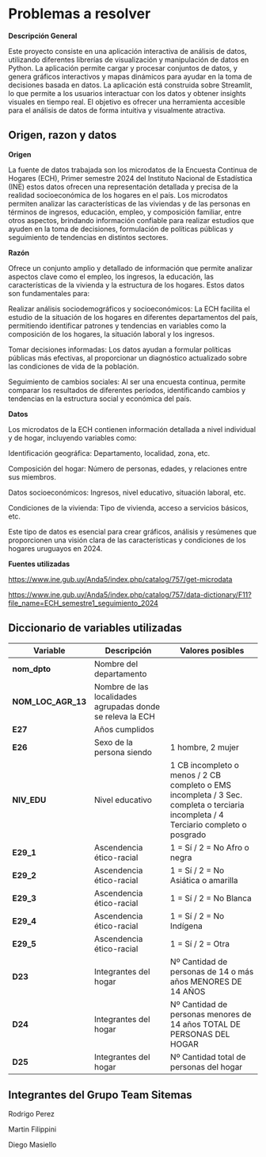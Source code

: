 # Problemas a resolver


**Descripción General**

Este proyecto consiste en una aplicación interactiva de análisis de datos, utilizando diferentes librerías de visualización y manipulación de datos en Python. La aplicación permite cargar y procesar conjuntos de datos, y genera gráficos interactivos y mapas dinámicos para ayudar en la toma de decisiones basada en datos.
La aplicación está construida sobre Streamlit, lo que permite a los usuarios interactuar con los datos y obtener insights visuales en tiempo real.
El objetivo es ofrecer una herramienta accesible para el análisis de datos de forma intuitiva y visualmente atractiva.

## Origen, razon y datos
**Origen**

La fuente de datos trabajada son los microdatos de la Encuesta Continua de Hogares (ECH), Primer semestre 2024 del Instituto Nacional de Estadística (INE) estos datos ofrecen una representación detallada y precisa de la realidad socioeconómica de los hogares en el país. Los microdatos permiten analizar las características de las viviendas y de las personas en términos de ingresos, educación, empleo, y composición familiar, entre otros aspectos, brindando información confiable para realizar estudios que ayuden en la toma de decisiones, formulación de políticas públicas y seguimiento de tendencias en distintos sectores.

**Razón**

Ofrece un conjunto amplio y detallado de información que permite analizar aspectos clave como el empleo, los ingresos, la educación, las características de la vivienda y la estructura de los hogares. Estos datos son fundamentales para:

Realizar análisis sociodemográficos y socioeconómicos: La ECH facilita el estudio de la situación de los hogares en diferentes departamentos del país, permitiendo identificar patrones y tendencias en variables como la composición de los hogares, la situación laboral y los ingresos.

Tomar decisiones informadas: Los datos ayudan a formular políticas públicas más efectivas, al proporcionar un diagnóstico actualizado sobre las condiciones de vida de la población.

Seguimiento de cambios sociales: Al ser una encuesta continua, permite comparar los resultados de diferentes períodos, identificando cambios y tendencias en la estructura social y económica del país.

**Datos** 

Los microdatos de la ECH contienen información detallada a nivel individual y de hogar, incluyendo variables como:

Identificación geográfica: Departamento, localidad, zona, etc.

Composición del hogar: Número de personas, edades, y relaciones entre sus miembros.

Datos socioeconómicos: Ingresos, nivel educativo, situación laboral, etc.

Condiciones de la vivienda: Tipo de vivienda, acceso a servicios básicos, etc.

Este tipo de datos es esencial para crear gráficos, análisis y resúmenes que proporcionen una visión clara de las características y condiciones de los hogares uruguayos en 2024.

**Fuentes utilizadas**

https://www.ine.gub.uy/Anda5/index.php/catalog/757/get-microdata

https://www.ine.gub.uy/Anda5/index.php/catalog/757/data-dictionary/F11?file_name=ECH_semestre1_seguimiento_2024


## Diccionario de variables utilizadas

|    Variable   |  Descripción  | Valores posibles |
| ------------- | ------------- | ------------- |
| **nom_dpto**  | Nombre del departamento  | |
|**NOM_LOC_AGR_13**  |Nombre de las localidades agrupadas donde se releva la ECH|  |
|**E27**|Años cumplidos|  |
|**E26**|Sexo de la persona siendo|1 hombre, 2 mujer|
|**NIV_EDU**| Nivel educativo|1 CB incompleto o menos / 2 CB completo o EMS incompleta / 3 Sec. completa o terciaria incompleta / 4 Terciario completo o posgrado   |
|**E29_1**|Ascendencia ético-racial|1 = Sí / 2 = No Afro o negra|
|**E29_2**|Ascendencia ético-racial|1 = Sí / 2 = No Asiática o amarilla|
|**E29_3**|Ascendencia ético-racial|1 = Sí / 2 = No Blanca|
|**E29_4**|Ascendencia ético-racial|1 = Sí / 2 = No Indígena|
|**E29_5**|Ascendencia ético-racial|1 = Sí / 2 = Otra|
|**D23**|Integrantes del hogar|Nº Cantidad de personas de 14 o más años MENORES DE 14 AÑOS|
|**D24**|Integrantes del hogar|Nº Cantidad de personas menores de 14 años TOTAL DE PERSONAS DEL HOGAR|
|**D25**|Integrantes del hogar|Nº Cantidad total de personas del hogar| 

## Integrantes del Grupo Team Sitemas

Rodrigo Perez

Martin Filippini

Diego Masiello



